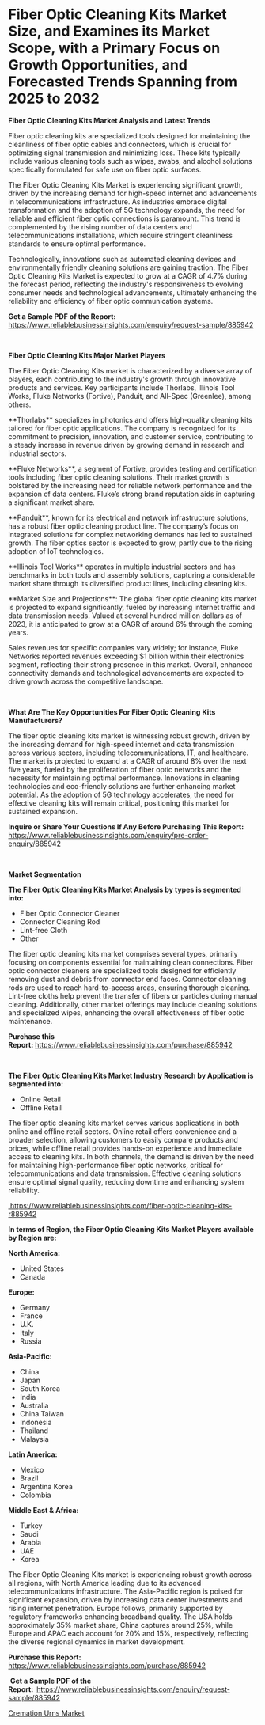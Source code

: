<p><h1>Fiber Optic Cleaning Kits Market Size, and Examines its Market Scope, with a Primary Focus on Growth Opportunities, and Forecasted Trends Spanning from 2025 to 2032</h1></p><p><strong>Fiber Optic Cleaning Kits Market Analysis and Latest Trends</strong></p>
<p><p>Fiber optic cleaning kits are specialized tools designed for maintaining the cleanliness of fiber optic cables and connectors, which is crucial for optimizing signal transmission and minimizing loss. These kits typically include various cleaning tools such as wipes, swabs, and alcohol solutions specifically formulated for safe use on fiber optic surfaces. </p><p>The Fiber Optic Cleaning Kits Market is experiencing significant growth, driven by the increasing demand for high-speed internet and advancements in telecommunications infrastructure. As industries embrace digital transformation and the adoption of 5G technology expands, the need for reliable and efficient fiber optic connections is paramount. This trend is complemented by the rising number of data centers and telecommunications installations, which require stringent cleanliness standards to ensure optimal performance.</p><p>Technologically, innovations such as automated cleaning devices and environmentally friendly cleaning solutions are gaining traction. The Fiber Optic Cleaning Kits Market is expected to grow at a CAGR of 4.7% during the forecast period, reflecting the industry's responsiveness to evolving consumer needs and technological advancements, ultimately enhancing the reliability and efficiency of fiber optic communication systems.</p></p>
<p><strong>Get a Sample PDF of the Report:&nbsp;</strong> <a href="https://www.reliablebusinessinsights.com/enquiry/request-sample/885942?utm_campaign=2440&utm_medium=2&utm_source=Github&utm_content=ia&utm_term=05042025&utm_id=fiber-optic-cleaning-kits">https://www.reliablebusinessinsights.com/enquiry/request-sample/885942</a></p>
<p>&nbsp;</p>
<p><strong>Fiber Optic Cleaning Kits Major Market Players</strong></p>
<p><p>The Fiber Optic Cleaning Kits market is characterized by a diverse array of players, each contributing to the industry's growth through innovative products and services. Key participants include Thorlabs, Illinois Tool Works, Fluke Networks (Fortive), Panduit, and All-Spec (Greenlee), among others.</p><p>**Thorlabs** specializes in photonics and offers high-quality cleaning kits tailored for fiber optic applications. The company is recognized for its commitment to precision, innovation, and customer service, contributing to a steady increase in revenue driven by growing demand in research and industrial sectors.</p><p>**Fluke Networks**, a segment of Fortive, provides testing and certification tools including fiber optic cleaning solutions. Their market growth is bolstered by the increasing need for reliable network performance and the expansion of data centers. Fluke’s strong brand reputation aids in capturing a significant market share.</p><p>**Panduit**, known for its electrical and network infrastructure solutions, has a robust fiber optic cleaning product line. The company’s focus on integrated solutions for complex networking demands has led to sustained growth. The fiber optics sector is expected to grow, partly due to the rising adoption of IoT technologies.</p><p>**Illinois Tool Works** operates in multiple industrial sectors and has benchmarks in both tools and assembly solutions, capturing a considerable market share through its diversified product lines, including cleaning kits.</p><p>**Market Size and Projections**: The global fiber optic cleaning kits market is projected to expand significantly, fueled by increasing internet traffic and data transmission needs. Valued at several hundred million dollars as of 2023, it is anticipated to grow at a CAGR of around 6% through the coming years.</p><p>Sales revenues for specific companies vary widely; for instance, Fluke Networks reported revenues exceeding $1 billion within their electronics segment, reflecting their strong presence in this market. Overall, enhanced connectivity demands and technological advancements are expected to drive growth across the competitive landscape.</p></p>
<p>&nbsp;</p>
<p><strong>What Are The Key Opportunities For Fiber Optic Cleaning Kits Manufacturers?</strong></p>
<p><p>The fiber optic cleaning kits market is witnessing robust growth, driven by the increasing demand for high-speed internet and data transmission across various sectors, including telecommunications, IT, and healthcare. The market is projected to expand at a CAGR of around 8% over the next five years, fueled by the proliferation of fiber optic networks and the necessity for maintaining optimal performance. Innovations in cleaning technologies and eco-friendly solutions are further enhancing market potential. As the adoption of 5G technology accelerates, the need for effective cleaning kits will remain critical, positioning this market for sustained expansion.</p></p>
<p><strong>Inquire or Share Your Questions If Any Before Purchasing This Report:</strong> <a href="https://www.reliablebusinessinsights.com/enquiry/pre-order-enquiry/885942?utm_campaign=2440&utm_medium=2&utm_source=Github&utm_content=ia&utm_term=05042025&utm_id=fiber-optic-cleaning-kits">https://www.reliablebusinessinsights.com/enquiry/pre-order-enquiry/885942</a></p>
<p>&nbsp;</p>
<p><strong>Market Segmentation</strong></p>
<p><strong>The Fiber Optic Cleaning Kits Market Analysis by types is segmented into:</strong></p>
<p><ul><li>Fiber Optic Connector Cleaner</li><li>Connector Cleaning Rod</li><li>Lint-free Cloth</li><li>Other</li></ul></p>
<p><p>The fiber optic cleaning kits market comprises several types, primarily focusing on components essential for maintaining clean connections. Fiber optic connector cleaners are specialized tools designed for efficiently removing dust and debris from connector end faces. Connector cleaning rods are used to reach hard-to-access areas, ensuring thorough cleaning. Lint-free cloths help prevent the transfer of fibers or particles during manual cleaning. Additionally, other market offerings may include cleaning solutions and specialized wipes, enhancing the overall effectiveness of fiber optic maintenance.</p></p>
<p><strong>Purchase this Report:&nbsp;</strong><a href="https://www.reliablebusinessinsights.com/purchase/885942?utm_campaign=2440&utm_medium=2&utm_source=Github&utm_content=ia&utm_term=05042025&utm_id=fiber-optic-cleaning-kits">https://www.reliablebusinessinsights.com/purchase/885942</a></p>
<p>&nbsp;</p>
<p><strong>The Fiber Optic Cleaning Kits Market Industry Research by Application is segmented into:</strong></p>
<p><ul><li>Online Retail</li><li>Offline Retail</li></ul></p>
<p><p>The fiber optic cleaning kits market serves various applications in both online and offline retail sectors. Online retail offers convenience and a broader selection, allowing customers to easily compare products and prices, while offline retail provides hands-on experience and immediate access to cleaning kits. In both channels, the demand is driven by the need for maintaining high-performance fiber optic networks, critical for telecommunications and data transmission. Effective cleaning solutions ensure optimal signal quality, reducing downtime and enhancing system reliability.</p></p>
<p><a href="https://www.reliablebusinessinsights.com/fiber-optic-cleaning-kits-r885942?utm_campaign=2440&utm_medium=2&utm_source=Github&utm_content=ia&utm_term=05042025&utm_id=fiber-optic-cleaning-kits">&nbsp;https://www.reliablebusinessinsights.com/fiber-optic-cleaning-kits-r885942</a></p>
<p><strong>In terms of Region, the Fiber Optic Cleaning Kits Market Players available by Region are:</strong></p>
<p>
    <p> <strong> North America: </strong>
        <ul>
            <li>United States</li>
            <li>Canada</li>
        </ul>
        </p> 
    <p> <strong> Europe: </strong>
        <ul>
            <li>Germany</li>
            <li>France</li>
            <li>U.K.</li>
            <li>Italy</li>
            <li>Russia</li>
        </ul>
        </p> 
    <p> <strong> Asia-Pacific: </strong>
        <ul>
            <li>China</li>
            <li>Japan</li>
            <li>South Korea</li>
            <li>India</li>
            <li>Australia</li>
            <li>China Taiwan</li>
            <li>Indonesia</li>
            <li>Thailand</li>
            <li>Malaysia</li>
        </ul>
        </p> 
    <p> <strong> Latin America: </strong>
        <ul>
            <li>Mexico</li>
            <li>Brazil</li>
            <li>Argentina Korea</li>
            <li>Colombia</li>
        </ul>
        </p> 
    <p> <strong> Middle East & Africa: </strong>
        <ul>
            <li>Turkey</li>
            <li>Saudi</li>
            <li>Arabia</li>
            <li>UAE</li>
            <li>Korea</li>
        </ul>
    </p>
    </p>
<p><p>The Fiber Optic Cleaning Kits market is experiencing robust growth across all regions, with North America leading due to its advanced telecommunications infrastructure. The Asia-Pacific region is poised for significant expansion, driven by increasing data center investments and rising internet penetration. Europe follows, primarily supported by regulatory frameworks enhancing broadband quality. The USA holds approximately 35% market share, China captures around 25%, while Europe and APAC each account for 20% and 15%, respectively, reflecting the diverse regional dynamics in market development.</p></p>
<p><strong>Purchase this Report: </strong><a href="https://www.reliablebusinessinsights.com/purchase/885942?utm_campaign=2440&utm_medium=2&utm_source=Github&utm_content=ia&utm_term=05042025&utm_id=fiber-optic-cleaning-kits">https://www.reliablebusinessinsights.com/purchase/885942</a></p>
<p>&nbsp;<strong>Get a Sample PDF of the Report:&nbsp;&nbsp;</strong><a href="https://www.reliablebusinessinsights.com/enquiry/request-sample/885942?utm_campaign=2440&utm_medium=2&utm_source=Github&utm_content=ia&utm_term=05042025&utm_id=fiber-optic-cleaning-kits">https://www.reliablebusinessinsights.com/enquiry/request-sample/885942</a></p>
<p><strong></strong></p>
<p><p><a href="https://github.com/hillsmyung726/Market-Research-Report-List-1/blob/main/cremation-urns-market.md?utm_campaign=2440&utm_medium=2&utm_source=Github&utm_content=ia&utm_term=05042025&utm_id=fiber-optic-cleaning-kits">Cremation Urns Market</a></p></p>